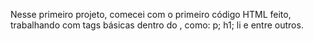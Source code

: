  Nesse primeiro projeto, comecei com o primeiro código HTML feito,
 trabalhando com tags básicas dentro do <body>, como: p; h1; li 
 e entre outros.
